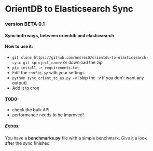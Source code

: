 OrientDB to Elasticsearch Sync
========================


### version BETA 0.1

#### Sync both ways, between orientdb and elasticsearch

#### How to use it:

- `git clone https://github.com/AndreiD/orientdb-to-elasticsearch-sync.git <project_name>` or download the zip
- `pip install -r requirements.txt`
- Edit the `config.py` with your settings. 
- `python sync_orient_to_es.py -v` [skip the -v if you don't want any output]
- Add it to cron 

#### TODO:
 
- check the bulk API
- performance needs to be improved! 


##### Extras:

You have a **benchmarks.py** file with a simple benchmark. Give it a look after the sync finished 
